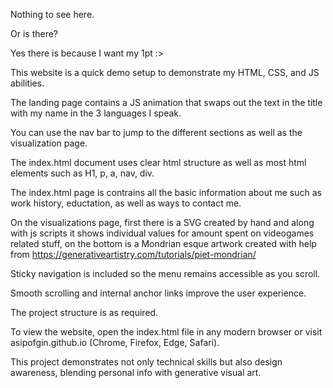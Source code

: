 Nothing to see here.

Or is there?

Yes there is because I want my 1pt :>

This website is a quick demo setup to demonstrate my HTML, CSS, and JS abilities.

The landing page contains a JS animation that swaps out the text in the title with my name in the 3 languages I speak.

You can use the nav bar to jump to the different sections as well as the visualization page.

The index.html document uses clear html structure as well as most html elements such as H1, p, a, nav, div.

The index.html page is contrains all the basic information about me such as work history, eductation, as well as ways to contact me.

On the visualizations page, first there is a SVG created by hand and along with js scripts it shows individual values for amount spent on videogames related stuff, on the bottom is a Mondrian esque artwork created with help from  https://generativeartistry.com/tutorials/piet-mondrian/

Sticky navigation is included so the menu remains accessible as you scroll.

Smooth scrolling and internal anchor links improve the user experience.

The project structure is as required.

To view the website, open the index.html file in any modern browser or visit asipofgin.github.io (Chrome, Firefox, Edge, Safari).

This project demonstrates not only technical skills but also design awareness, blending personal info with generative visual art.